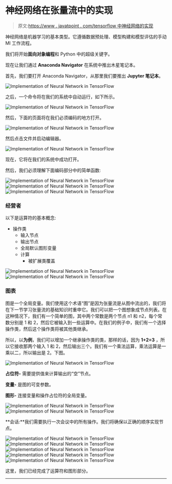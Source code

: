 # 神经网络在张量流中的实现

> 原文:[https://www . javatpoint . com/tensorflow 中神经网络的实现](https://www.javatpoint.com/implementation-of-neural-network-in-tensorflow)

神经网络是机器学习的基本类型。它遵循数据预处理、模型构建和模型评估的手动 Ml 工作流程。

我们将开始**面向对象编程**和 Python 中的超级关键字。

现在让我们通过 **Anaconda Navigator** 在系统中推出木星笔记本。

首先，我们要打开 Anaconda Navigator，从那里我们要推出 **Jupyter 笔记本**。

![Implementation of Neural Network in TensorFlow](../Images/51b74e47121f8a6267b40f30b7132d85.png)

之后，一个命令将在我们的系统中自动运行，如下所示。

![Implementation of Neural Network in TensorFlow](../Images/a70aa892dea91bd5d51a2aa853d8f327.png)

然后，下面的页面将在我们必须编码的地方打开。

![Implementation of Neural Network in TensorFlow](../Images/0167eb13dcd24fb92885a2cf608828af.png)

然后点击文件并启动编辑器。

![Implementation of Neural Network in TensorFlow](../Images/2c33e76229a4ef7f3782099fcfaa99e3.png)

现在，它将在我们的系统中成功打开。

然后，我们必须理解下面编码部分中的简单函数:

![Implementation of Neural Network in TensorFlow](../Images/e6ae5e4ab9a4d9ca503dd7bbd1792e49.png) ![Implementation of Neural Network in TensorFlow](../Images/608ba2c01a211060ff34535c8bca20ba.png) ![Implementation of Neural Network in TensorFlow](../Images/6bed244a310b1fd06c4a03474d5759be.png)

### 经营者

以下是运算符的基本概念:

*   操作类
    *   输入节点
    *   输出节点
    *   全局默认图形变量
    *   计算
        *   被扩展类覆盖

![Implementation of Neural Network in TensorFlow](../Images/42f09777344bd00b27f2fc1ae2a6bfab.png) ![Implementation of Neural Network in TensorFlow](../Images/2739788b94bc06680e4326ceef80164b.png)

### 图表

图是一个全局变量。我们使用这个术语“图”是因为张量流是从图中流出的，我们将在下一节学习张量流的基础知识时重申它。我们可以把一个图想象成节点列表。在这种情况下，我们有一个简单的图，其中两个常数是两个节点 n1 和 n2，每个常数分别是 1 和 2，然后它被输入到一些运算中。在我们的例子中，我们有一个选择操作类，然后这个操作类将被其他类继承。

所以，以**为例**，我们可以增加一个继承操作类的类，那样的话，因为 **1+2=3** ，所以它接收那两个输入 1 和 2，然后输出三个。我们有一个乘法运算，乘法运算是一乘以二，所以输出是 2。下图。

![Implementation of Neural Network in TensorFlow](../Images/db63cbe6295be0cee8d02170a0f5b85f.png)

**占位符-** 需要提供值来计算输出的“空”节点。

**变量-** 是图的可变参数。

**图形-** 连接变量和操作占位符的全局变量。

![Implementation of Neural Network in TensorFlow](../Images/df92c2775355afc3234839a5cf54baeb.png) ![Implementation of Neural Network in TensorFlow](../Images/5a62a257f72611405139c1c760560465.png)

**会话:**我们需要执行一次会议中的所有操作。我们将确保以正确的顺序实现节点。

![Implementation of Neural Network in TensorFlow](../Images/a016d13d408757583b89d7224fdff223.png) ![Implementation of Neural Network in TensorFlow](../Images/7d4675d47cfd3f8ebdeca2dbfa434349.png) ![Implementation of Neural Network in TensorFlow](../Images/62e1a09f5d9b1016ba501174609c9e10.png) ![Implementation of Neural Network in TensorFlow](../Images/124b12340e9c801c0237cb0dcb9231dc.png) ![Implementation of Neural Network in TensorFlow](../Images/08266c08c98df0c90ae2b7606beaef4a.png)

这里，我们已经完成了运算符和图形部分。

* * *